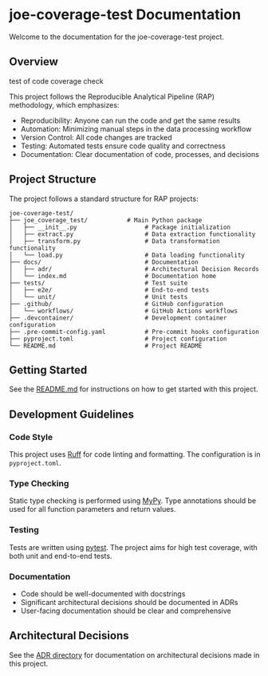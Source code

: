 # joe-coverage-test Documentation

Welcome to the documentation for the joe-coverage-test project.

## Overview

test of code coverage check

This project follows the Reproducible Analytical Pipeline (RAP) methodology, which emphasizes:

- Reproducibility: Anyone can run the code and get the same results
- Automation: Minimizing manual steps in the data processing workflow
- Version Control: All code changes are tracked
- Testing: Automated tests ensure code quality and correctness
- Documentation: Clear documentation of code, processes, and decisions

## Project Structure

The project follows a standard structure for RAP projects:

```
joe-coverage-test/
├── joe_coverage_test/           # Main Python package
│   ├── __init__.py                   # Package initialization
│   ├── extract.py                    # Data extraction functionality
│   ├── transform.py                  # Data transformation functionality
│   └── load.py                       # Data loading functionality
├── docs/                             # Documentation
│   ├── adr/                          # Architectural Decision Records
│   └── index.md                      # Documentation home
├── tests/                            # Test suite
│   ├── e2e/                          # End-to-end tests
│   └── unit/                         # Unit tests
├── .github/                          # GitHub configuration
│   └── workflows/                    # GitHub Actions workflows
├── .devcontainer/                    # Development container configuration
├── .pre-commit-config.yaml           # Pre-commit hooks configuration
├── pyproject.toml                    # Project configuration
└── README.md                         # Project README
```

## Getting Started

See the [README.md](../README.md) for instructions on how to get started with this project.

## Development Guidelines

### Code Style

This project uses [Ruff](https://github.com/astral-sh/ruff) for code linting and formatting. The configuration is in `pyproject.toml`.

### Type Checking

Static type checking is performed using [MyPy](https://mypy.readthedocs.io/). Type annotations should be used for all function parameters and return values.

### Testing

Tests are written using [pytest](https://docs.pytest.org/). The project aims for high test coverage, with both unit and end-to-end tests.

### Documentation

- Code should be well-documented with docstrings
- Significant architectural decisions should be documented in ADRs
- User-facing documentation should be clear and comprehensive

## Architectural Decisions

See the [ADR directory](./adr/index.md) for documentation on architectural decisions made in this project.